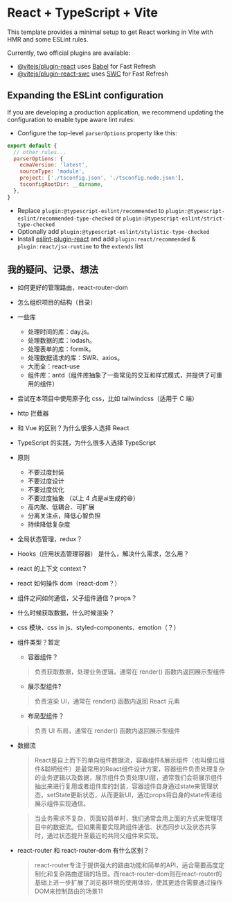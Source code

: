 # React + TypeScript + Vite

This template provides a minimal setup to get React working in Vite with HMR and some ESLint rules.

Currently, two official plugins are available:

- [@vitejs/plugin-react](https://github.com/vitejs/vite-plugin-react/blob/main/packages/plugin-react/README.md) uses [Babel](https://babeljs.io/) for Fast Refresh
- [@vitejs/plugin-react-swc](https://github.com/vitejs/vite-plugin-react-swc) uses [SWC](https://swc.rs/) for Fast Refresh

## Expanding the ESLint configuration

If you are developing a production application, we recommend updating the configuration to enable type aware lint rules:

- Configure the top-level `parserOptions` property like this:

```js
export default {
  // other rules...
  parserOptions: {
    ecmaVersion: 'latest',
    sourceType: 'module',
    project: ['./tsconfig.json', './tsconfig.node.json'],
    tsconfigRootDir: __dirname,
  },
}
```

- Replace `plugin:@typescript-eslint/recommended` to `plugin:@typescript-eslint/recommended-type-checked` or `plugin:@typescript-eslint/strict-type-checked`
- Optionally add `plugin:@typescript-eslint/stylistic-type-checked`
- Install [eslint-plugin-react](https://github.com/jsx-eslint/eslint-plugin-react) and add `plugin:react/recommended` & `plugin:react/jsx-runtime` to the `extends` list

## 我的疑问、记录、想法

- 如何更好的管理路由，react-router-dom
- 怎么组织项目的结构（目录）
- 一些库
  - 处理时间的库：day.js。
  - 处理数据的库：lodash。
  - 处理表单的库：formik。
  - 处理数据请求的库：SWR、axios。
  - 大而全：react-use
  - 组件库：antd（组件库抽象了一些常见的交互和样式模式，并提供了可重用的组件）
- 尝试在本项目中使用原子化 css，比如 tailwindcss（适用于 C 端）
- http 拦截器
- 和 Vue 的区别？为什么很多人选择 React
- TypeScript 的实践，为什么很多人选择 TypeScript
- 原则
  - 不要过度封装
  - 不要过度设计
  - 不要过度优化
  - 不要过度抽象 （以上 4 点是ai生成的😄）
  - 高内聚、低耦合、可扩展
  - 分离关注点，降低心智负担
  - 持续降低复杂度
- 全局状态管理，redux？
- Hooks（应用状态管理容器） 是什么，解决什么需求，怎么用？
- react 的上下文 context？
- react 如何操作 dom（react-dom？）
- 组件之间如何通信，父子组件通信？props？
- 什么时候获取数据，什么时候渲染？
- css 模块、css in js、styled-components、emotion（？）
- 组件类型？暂定
  - 容器组件？
  > 负责获取数据，处理业务逻辑，通常在 render() 函数内返回展示型组件
  - 展示型组件?
  > 负责渲染 UI，通常在 render() 函数内返回 React 元素
  - 布局型组件？
  > 负责 UI 布局，通常在 render() 函数内返回展示型组件
- 数据流
  > React是自上而下的单向组件数据流，容器组件&展示组件（也叫傻瓜组件&聪明组件）是最常用的React组件设计方案，容器组件负责处理复杂的业务逻辑以及数据，展示组件负责处理UI层，通常我们会将展示组件抽出来进行复用或者组件库的封装，容器组件自身通过state来管理状态，setState更新状态，从而更新UI，通过props将自身的state传递给展示组件实现通信。

  > 当业务需求不复杂，页面较简单时，我们通常会用上面的方式来管理项目中的数据流。但如果需要实现跨组件通信、状态同步以及状态共享时，通过状态提升至最近的共同父组件来实现。
- react-router 和 react-router-dom 有什么区别？
  > react-router专注于提供强大的路由功能和简单的API，适合需要高度定制化和复杂路由逻辑的场景。而react-router-dom则在react-router的基础上进一步扩展了浏览器环境的使用体验，使其更适合需要通过操作DOM来控制路由的场景11
